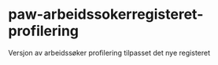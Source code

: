 # paw-arbeidssokerregisteret-profilering

Versjon av arbeidssøker profilering tilpasset det nye registeret

